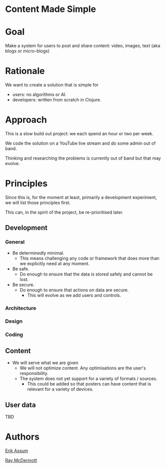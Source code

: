# Content Made Simple

# Goal

Make a system for users to post and share content: video, images, text (aka blogs or micro-blogs)

# Rationale

We want to create a solution that is simple for 
- users: no algorithms or AI.
- developers: written from scratch in Clojure.

# Approach

This is a slow build out project: we each spend an hour or two per week. 

We code the solution on a YouTube live stream and do some admin out of band. 

Thinking and researching the problems is currently out of band but that may evolve.

# Principles

Since this is, for the moment at least, primarily a development experiment, we will list those principles first.

This can, in the spirit of the project, be re-prioritised later.

## Development

### General

- Be determinedly minimal. 
  - This means challenging any code or framework that does more than we explicitly need at any moment.
- Be safe.
  - Do enough to ensure that the data is stored safely and cannot be lost.
- Be secure.
  - Do enough to ensure that actions on data are secure.
    - This will evolve as we add users and controls.

### Architecture

### Design

### Coding


## Content

- We will serve what we are given
  - We will not optimize content. Any optimisations are the user's responsibility.
  - The system does not yet support for a variety of formats / sources. 
    - This could be added so that posters can have content that is relevant for a variety of devices.

## User data

TBD


# Authors

[Erik Assum](https://github.com/orgs/content-made-simple/people/slipset)

[Ray McDermott](https://github.com/orgs/content-made-simple/people/raymcdermott)

